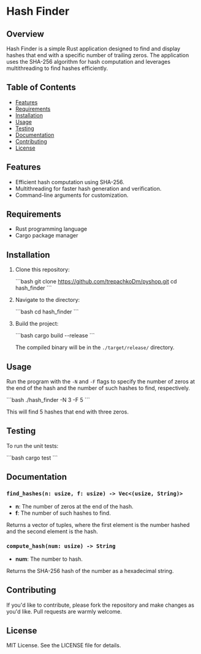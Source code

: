 # Hash Finder

## Overview

Hash Finder is a simple Rust application designed to find and display hashes that end with a specific number of trailing zeros. The application uses the SHA-256 algorithm for hash computation and leverages multithreading to find hashes efficiently.

## Table of Contents

- [Features](#features)
- [Requirements](#requirements)
- [Installation](#installation)
- [Usage](#usage)
- [Testing](#testing)
- [Documentation](#documentation)
- [Contributing](#contributing)
- [License](#license)

## Features

- Efficient hash computation using SHA-256.
- Multithreading for faster hash generation and verification.
- Command-line arguments for customization.

## Requirements

- Rust programming language
- Cargo package manager

## Installation

1. Clone this repository:

    \```bash
    git clone https://github.com/trepachkoDm/pyshop.git
    cd hash_finder
    \```

2. Navigate to the directory:

    \```bash
    cd hash_finder
    \```

3. Build the project:

    \```bash
    cargo build --release
    \```

    The compiled binary will be in the `./target/release/` directory.

## Usage

Run the program with the `-N` and `-F` flags to specify the number of zeros at the end of the hash and the number of such hashes to find, respectively.

\```bash
./hash_finder -N 3 -F 5
\```

This will find 5 hashes that end with three zeros.

## Testing

To run the unit tests:

\```bash
cargo test
\```

## Documentation

### `find_hashes(n: usize, f: usize) -> Vec<(usize, String)>`

- **n**: The number of zeros at the end of the hash.
- **f**: The number of such hashes to find.

Returns a vector of tuples, where the first element is the number hashed and the second element is the hash.

### `compute_hash(num: usize) -> String`

- **num**: The number to hash.

Returns the SHA-256 hash of the number as a hexadecimal string.

## Contributing

If you'd like to contribute, please fork the repository and make changes as you'd like. Pull requests are warmly welcome.

## License

MIT License. See the LICENSE file for details.
